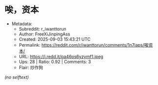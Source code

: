 # 唉，资本

- Metadata:
  - Subreddit: r_iwanttorun
  - Author: FreeXiJinpingAss
  - Created: 2025-09-03 15:43:21 UTC
  - Permalink: https://reddit.com/r/iwanttorun/comments/1n7iaps/唉资本/
  - URL: https://i.redd.it/pa46os6yzymf1.jpeg
  - Ups: 28 | Ratio: 0.92 | Comments: 3
  - Flair: 炒作狗

_(no selftext)_
